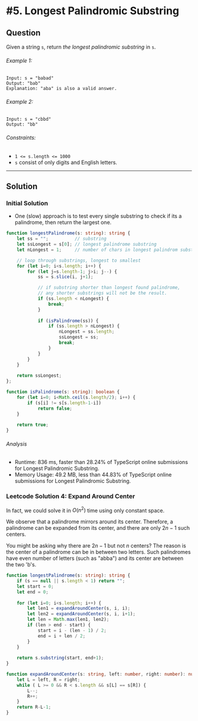 # #5. Longest Palindromic Substring
## Question
Given a string `s`, return _the longest palindromic substring_ in `s`.

###### Example 1:
```
Input: s = "babad"
Output: "bab"
Explanation: "aba" is also a valid answer.
```

###### Example 2:
```
Input: s = "cbbd"
Output: "bb"
```

###### Constraints:
-   `1 <= s.length <= 1000`
-   `s` consist of only digits and English letters.

---
## Solution
### Initial Solution
- One (slow) approach is to test every single substring to check if its a palindrome, then return the largest one.
```typescript
function longestPalindrome(s: string): string {
    let ss = "";          // substring
    let ssLongest = s[0]; // longest palindrome substring
    let nLongest = 1;     // number of chars in longest palindrom substring

	// loop through substrings, longest to smallest
    for (let i=0; i<s.length; i++) {
        for (let j=s.length-1; j>i; j--) {
            ss = s.slice(i, j+1);

			// if substring shorter than longest found palindrome,
			// any shorter substrings will not be the result.
            if (ss.length < nLongest) {
                break;
            }
            
            if (isPalindrome(ss)) {
                if (ss.length > nLongest) {
                    nLongest = ss.length;
                    ssLongest = ss;
                    break;
                }
            }
        }
    }
    
    return ssLongest;
};

function isPalindrome(s: string): boolean {
    for (let i=0; i<Math.ceil(s.length/2); i++) {
        if (s[i] != s[s.length-1-i])
            return false;
    }
    
    return true;
}
```

###### Analysis
- Runtime: 836 ms, faster than 28.24% of TypeScript online submissions for Longest Palindromic Substring.
- Memory Usage: 49.2 MB, less than 44.83% of TypeScript online submissions for Longest Palindromic Substring.

### Leetcode Solution 4: Expand Around Center 
In fact, we could solve it in $O(n^2)$ time using only constant space.

We observe that a palindrome mirrors around its center. Therefore, a palindrome can be expanded from its center, and there are only $2n - 1$ such centers.

You might be asking why there are $2n - 1$ but not $n$ centers? The reason is the center of a palindrome can be in between two letters. Such palindromes have even number of letters (such as "abba") and its center are between the two 'b's.

```typescript
function longestPalindrome(s: string): string {
    if (s == null || s.length < 1) return "";
    let start = 0;
    let end = 0;
    
    for (let i=0; i<s.length; i++) {
        let len1 = expandAroundCenter(s, i, i);
        let len2 = expandAroundCenter(s, i, i+1);
        let len = Math.max(len1, len2);
        if (len > end - start) {
            start = i - (len - 1) / 2;
            end = i + len / 2;
        }
    }
    
    return s.substring(start, end+1);
}

function expandAroundCenter(s: string, left: number, right: number): number {
    let L = left, R = right;
    while ( L >= 0 && R < s.length && s[L] == s[R]) {
        L--;
        R++;
    }
    return R-L-1;
}
```